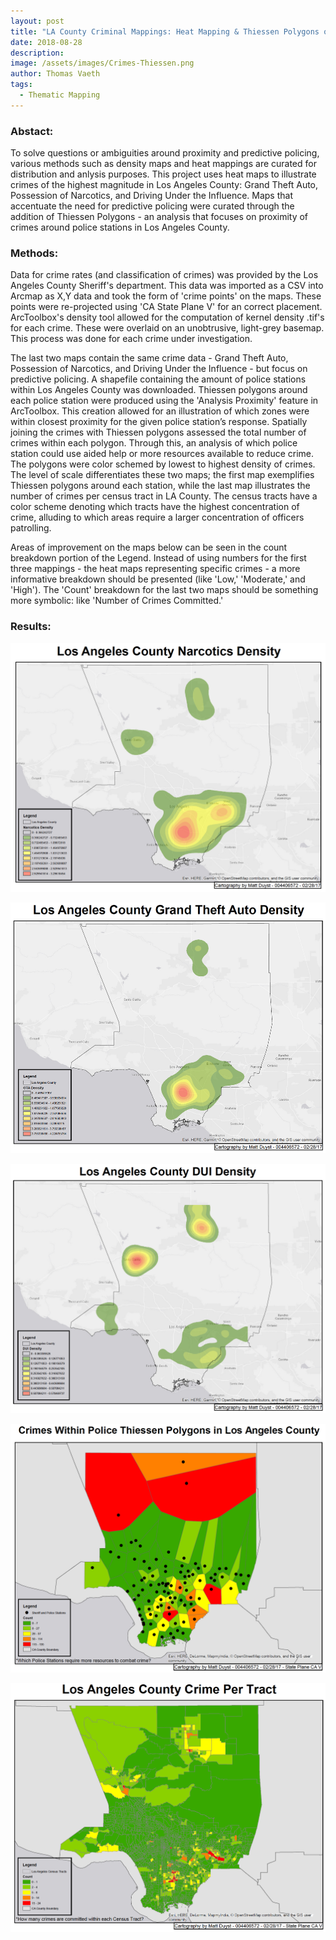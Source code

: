 ```yaml
---
layout: post
title: "LA County Criminal Mappings: Heat Mapping & Thiessen Polygons of Reported Crimes"
date: 2018-08-28
description: 
image: /assets/images/Crimes-Thiessen.png
author: Thomas Vaeth
tags: 
  - Thematic Mapping
---
```


### Abstact:

To solve questions or ambiguities around proximity and predictive policing, various methods such as density maps and heat mappings are curated for distribution and anlysis purposes. This project uses heat maps to illustrate crimes of the highest magnitude in Los Angeles County: Grand Theft Auto, Possession of Narcotics, and Driving Under the Influence. Maps that accentuate the need for predictive policing were curated through the addition of Thiessen Polygons - an analysis that focuses on proximity of crimes around police stations in Los Angeles County.

### Methods:

Data for crime rates (and classification of crimes) was provided by the Los Angeles County Sheriff's department. This data was imported as a CSV into Arcmap as X,Y data and took the form of 'crime points' on the maps. These points were re-projected using 'CA State Plane V' for an correct placement. ArcToolbox's density tool allowed for the computation of kernel density .tif's for each crime. These were overlaid on an unobtrusive, light-grey basemap. This process was done for each crime under investigation.
 
The last two maps contain the same crime data - Grand Theft Auto, Possession of Narcotics, and Driving Under the Influence - but focus on predictive policing. A shapefile containing the amount of police stations within Los Angeles County was downloaded. Thiessen polygons around each police station were produced using the 'Analysis Proximity' feature in ArcToolbox. This creation allowed for an illustration of which zones were within closest proximity for the given police station’s response. Spatially joining the crimes with Thiessen polygons assessed the total number of crimes within each polygon. Through this, an analysis of which police station could use aided help or more resources available to reduce crime. The polygons were color schemed by lowest to highest density of crimes. The level of scale differentiates these two maps; the first map exemplifies Thiessen polygons around each station, while the last map illustrates the number of crimes per census tract in LA County. The census tracts have a color scheme denoting which tracts have the highest concentration of crime, alluding to which areas require a larger concentration of officers patrolling.

Areas of improvement on the maps below can be seen in the count breakdown portion of the Legend. Instead of using numbers for the first three mappings - the heat maps representing specific crimes - a more informative breakdown should be presented (like 'Low,' 'Moderate,' and 'High'). The 'Count' breakdown for the last two maps should be something more symbolic: like 'Number of Crimes Committed.'

### Results:

![Map GIS](/assets/images/Narcotics.png)

![Placeholder](/assets/images/GTA.png)

![Placeholder](/assets/images/DUI.png)

![Placeholder](/assets/images/Crimes-Thiessen.png)

![Placeholder](/assets/images/Crime-per-tract.png)
